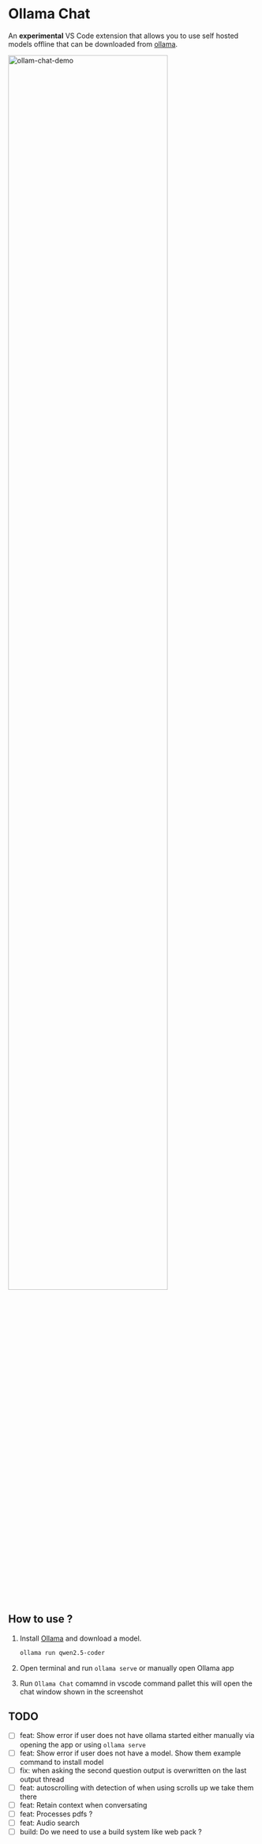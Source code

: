 # Ollama Chat

An **experimental** VS Code extension that allows you to use self hosted models offline that can be downloaded from [ollama](https://ollama.com/download).

<img src="./.docs/ollama-chat.gif" alt="ollam-chat-demo" width="80%">

## How to use ?

1. Install [Ollama](https://ollama.com/download) and download a model.

    ```bash
    ollama run qwen2.5-coder
    ```

2. Open  terminal and run `ollama serve` or manually open Ollama app
3. Run `Ollama Chat` comamnd in vscode command pallet this will open the chat window shown in the screenshot

## TODO

* [ ] feat: Show error if user does not have ollama started either manually via opening the app or using `ollama serve`
* [ ] feat: Show error if user does not have a model. Show them example command to install model
* [ ] fix: when asking the second question output is overwritten on the last output thread
* [ ] feat: autoscrolling with detection of when using scrolls up we take them there
* [ ] feat: Retain context when conversating
* [ ] feat: Processes pdfs ?
* [ ] feat: Audio search
* [ ] build: Do we need to use a build system like web pack ?
